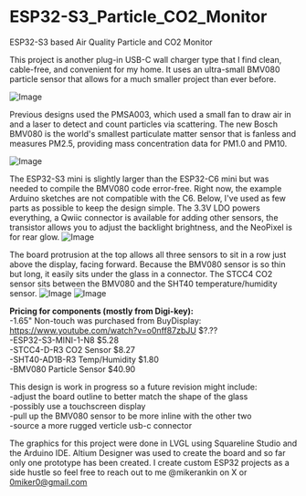 # ESP32-S3_Particle_CO2_Monitor
ESP32-S3 based Air Quality Particle and CO2 Monitor

This project is another plug-in USB-C wall charger type that I find clean, cable-free, and convenient for my home. It uses an ultra-small BMV080 particle sensor that allows for a much smaller project than ever before.

![Image](https://github.com/user-attachments/assets/068908f2-491f-460d-baaa-7e56ccb6598f)

Previous designs used the PMSA003, which used a small fan to draw air in and a laser to detect and count particles via scattering. The new Bosch BMV080 is the world's smallest particulate matter sensor that is fanless and measures PM2.5, providing mass concentration data for PM1.0 and PM10.

![Image](https://github.com/user-attachments/assets/e40246da-fd77-4ef6-bbfb-84fd3a0fd16f)

The ESP32-S3 mini is slightly larger than the ESP32-C6 mini but was needed to compile the BMV080 code error-free. Right now, the example Arduino sketches are not compatible with the C6. Below, I've used as few parts as possible to keep the design simple. The 3.3V LDO powers everything, a Qwiic connector is available for adding other sensors, the transistor allows you to adjust the backlight brightness, and the NeoPixel is for rear glow.
![Image](https://github.com/user-attachments/assets/f80bc7f7-3e0d-45f6-b091-c78f25c5b918)

The board protrusion at the top allows all three sensors to sit in a row just above the display, facing forward. Because the BMV080 sensor is so thin but long, it easily sits under the glass in a connector. The STCC4 CO2 sensor sits between the BMV080 and the SHT40 temperature/humidity sensor.
![Image](https://github.com/user-attachments/assets/7f08396c-15c4-4fbb-88d5-c476f8c2b8bd)
![Image](https://github.com/user-attachments/assets/a10d1534-b7d7-421e-adf2-e8bb9022f8b4)

**Pricing for components (mostly from Digi-key):**
<br/> -1.65" Non-touch was purchased from BuyDisplay: https://www.youtube.com/watch?v=o0nff87zbJU $?.??
<br/> -ESP32-S3-MINI-1-N8 $5.28
<br/> -STCC4-D-R3 CO2 Sensor $8.27
<br/> -SHT40-AD1B-R3 Temp/Humidity $1.80
<br/> -BMV080 Particle Sensor $40.90

This design is work in progress so a future revision might include:
<br/> -adjust the board outline to better match the shape of the glass
<br/> -possibly use a touchscreen display
<br/> -pull up the BMV080 sensor to be more inline with the other two
<br/> -source a more rugged verticle usb-c connector

The graphics for this project were done in LVGL using Squareline Studio and the Arduino IDE. Altium Designer was used to create the board and so far only one prototype has been created. I create custom ESP32 projects as a side hustle so feel free to reach out to me @mikerankin on X or 0miker0@gmail.com

